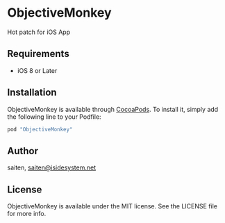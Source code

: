 # ObjectiveMonkey

Hot patch for iOS App

## Requirements

- iOS 8 or Later

## Installation

ObjectiveMonkey is available through [CocoaPods](http://cocoapods.org). To install
it, simply add the following line to your Podfile:

```ruby
pod "ObjectiveMonkey"
```

## Author

saiten, saiten@isidesystem.net

## License

ObjectiveMonkey is available under the MIT license. See the LICENSE file for more info.
